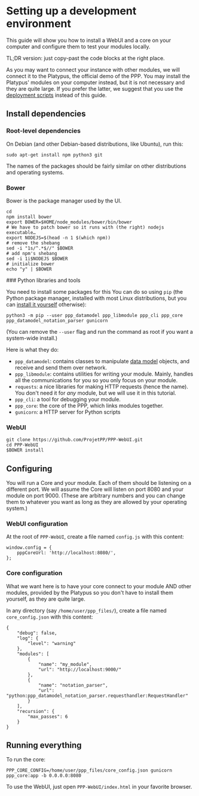 # Setting up a development environment

This guide will show you how to install a WebUI and a core on your
computer and configure them to test your modules locally.

TL;DR version: just copy-past the code blocks at the right place.

As you may want to connect your instance with other modules, we
will connect it to the Platypus, the official demo of the PPP.
You may install the Platypus' modules on your computer instead,
but it is not necessary and they are quite large.
If you prefer the latter, we suggest that you use the
[deployment scripts](https://github.com/ProjetPP/Deployment#readme)
instead of this guide.

## Install dependencies

### Root-level dependencies

On Debian (and other Debian-based distributions, like Ubuntu), run
this:

```
sudo apt-get install npm python3 git
```

The names of the packages should be fairly similar on other
distributions and operating systems.

### Bower

Bower is the package manager used by the UI.

```
cd
npm install bower
export BOWER=$HOME/node_modules/bower/bin/bower
# We have to patch bower so it runs with (the right) nodejs executable…
export NODEJS=$(head -n 1 $(which npm))
# remove the shebang
sed -i "1s/^.*$//" $BOWER
# add npm's shebang
sed -i 1i$NODEJS $BOWER
# initialize bower
echo "y" | $BOWER
```

### Python libraries and tools

You need to install some packages for this
You can do so using `pip` (the Python package manager,
installed with most Linux distributions, but you can
[install it yourself](https://pip.pypa.io/en/latest/installing.html)
otherwise):

```
python3 -m pip --user ppp_datamodel ppp_libmodule ppp_cli ppp_core ppp_datamodel_notation_parser gunicorn
```

(You can remove the `--user` flag and run the command as root if you
want a system-wide install.)

Here is what they do:

* `ppp_datamodel`: contains classes to manipulate
  [data model](https://github.com/ProjetPP/Documentation/blob/master/data-model.md)
  objects, and receive and send them over network.
* `ppp_libmodule`: contains utilities for writing your module.
  Mainly, handles all the communications for you so you only focus
  on your module.
* `requests`: a nice libraries for making HTTP requests (hence the name).
  You don't need it for *any* module, but we will use it in this
  tutorial.
* `ppp_cli`: a tool for debugging your module.
* `ppp_core`: the core of the PPP, which links modules
  together.
* `gunicorn`: a HTTP server for Python scripts

### WebUI

```
git clone https://github.com/ProjetPP/PPP-WebUI.git
cd PPP-WebUI
$BOWER install
```

## Configuring

You will run a Core and your module. Each of them should be listening on a
different port.
We will assume the Core will listen on port 8080 and your module on
port 9000. (These are arbitrary numbers and you can change them to whatever
you want as long as they are allowed by your operating system.)

### WebUI configuration

At the root of `PPP-WebUI`, create a file named `config.js` with this
content:

```
window.config = {
    pppCoreUrl: 'http://localhost:8080/',
};
```

### Core configuration

What we want here is to have your core connect to your module AND other
modules, provided by the Platypus so you don't have to install them
yourself, as they are quite large.

In any directory (say `/home/user/ppp_files/`), create a file named
`core_config.json` with this content:

```
{
    "debug": false,
    "log": {
        "level": "warning"
    },
    "modules": [
        {
            "name": "my_module",
            "url": "http://localhost:9000/"
        },
        {
            "name": "notation_parser",
            "url": "python:ppp_datamodel_notation_parser.requesthandler:RequestHandler"
        }
    ],
    "recursion": {
        "max_passes": 6
    }
}
```

## Running everything

To run the core:

```
PPP_CORE_CONFIG=/home/user/ppp_files/core_config.json gunicorn ppp_core:app -b 0.0.0.0:8080
```

To use the WebUI, just open `PPP-WebUI/index.html` in your favorite
browser.
